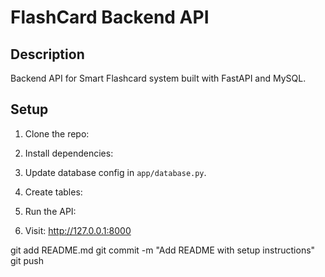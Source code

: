 # FlashCard Backend API

## Description
Backend API for Smart Flashcard system built with FastAPI and MySQL.

## Setup

1. Clone the repo:

2. Install dependencies:
   
3. Update database config in `app/database.py`.

4. Create tables:
5.  Run the API:
6. Visit:
http://127.0.0.1:8000

git add README.md
git commit -m "Add README with setup instructions"
git push
